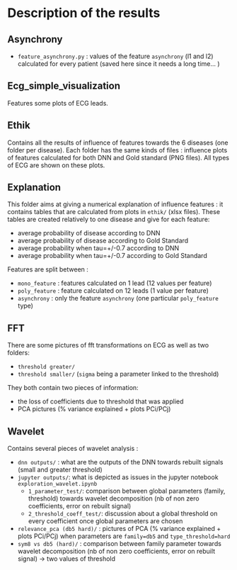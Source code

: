 # Description of the results

## Asynchrony

- `feature_asynchrony.py` : values of the feature `asynchrony` (l1 and l2) calculated for every patient (saved here since it needs a long time... )

## Ecg_simple_visualization

Features some plots of ECG leads.

## Ethik

Contains all the results of influence of features towards the 6 diseases (one folder per disease). Each folder has the same kinds of files : influence plots of features calculated for both DNN and Gold standard (PNG files). All types of ECG are shown on these plots.

## Explanation

This folder aims at giving a numerical explanation of influence features : it contains tables that are calculated from plots in `ethik/` (xlsx files). These tables are created relatively to one disease and give for each feature:
- average probability of disease according to DNN
- average probability of disease according to Gold Standard
- average probability when tau=+/-0.7 according to DNN
- average probability when tau=+/-0.7 according to Gold Standard

Features are split between :

- `mono_feature` : features calculated on 1 lead (12 values per feature)
- `poly_feature` : feature calculated on 12 leads (1 value per feature)
- `asynchrony` : only the feature `asynchrony` (one particular `poly_feature` type)

## FFT

There are some pictures of fft transformations on ECG as well as two folders:
- `threshold greater/`
- `threshold smaller/`
(`sigma` being a parameter linked to the threshold)

They both contain two pieces of information:
- the loss of coefficients due to threshold that was applied
- PCA pictures (% variance explained + plots PCi/PCj)

## Wavelet
Contains several pieces of wavelet analysis :
- `dnn outputs/` : what are the outputs of the DNN towards rebuilt signals (small and greater threshold)
- `jupyter outputs/`: what is depicted as issues in the jupyter notebook `exploration_wavelet.ipynb`
    - `1_parameter_test/`: comparison between global parameters (family, threshold) towards wavelet decomposition (nb of non zero coefficients, error on rebuilt signal)
    - `2_threshold_coeff_test/`: discussion about a global threshold on every coefficient once global parameters are chosen
- `relevance_pca (db5 hard)/` : pictures of PCA (% variance explained + plots PCi/PCj) when parameters are `family=db5` and `type_threshold=hard`
- `sym8 vs db5 (hard)/` : comparison between family parameter towards wavelet decomposition (nb of non zero coefficients, error on rebuilt signal) -> two values of threshold